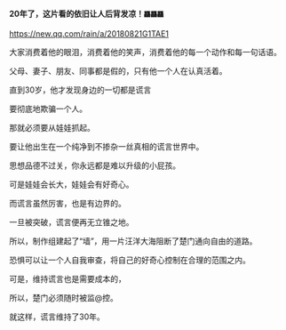 #### 20年了，这片看的依旧让人后背发凉！`龘龘龘`
https://new.qq.com/rain/a/20180821G1TAE1

大家消费着他的眼泪，消费着他的笑声，消费着他的每一个动作和每一句话语。

父母、妻子、朋友、同事都是假的，只有他一个人在认真活着。

直到30岁，他才发现身边的一切都是谎言

要彻底地欺骗一个人。

那就必须要从娃娃抓起。

要让他出生在一个纯净到不掺杂一丝真相的谎言世界中。

思想品德不过关，你永远都是难以升级的小屁孩。

可是娃娃会长大，娃娃会有好奇心。

而谎言虽然厉害，也是有边界的。

一旦被突破，谎言便再无立锥之地。

所以，制作组建起了“墙”，用一片汪洋大海阻断了楚门通向自由的道路。

恐惧可以让一个人自我审查，将自己的好奇心控制在合理的范围之内。

可是，维持谎言也是需要成本的，

所以，楚门必须随时被监@控。

就这样，谎言维持了30年。
